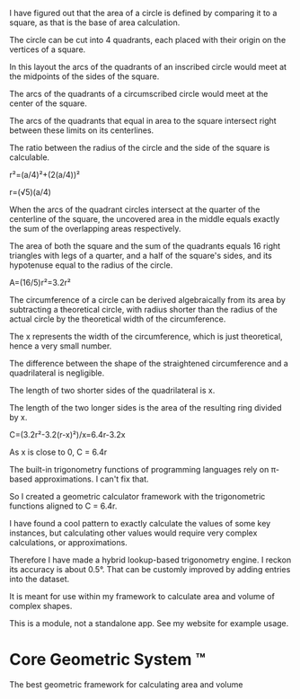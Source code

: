 I have figured out that the area of a circle is defined by comparing it to a square, as that is the base of area calculation.

The circle can be cut into 4 quadrants, each placed with their origin on the vertices of a square.

In this layout the arcs of the quadrants of an inscribed circle would meet at the midpoints of the sides of the square. 

The arcs of the quadrants of a circumscribed circle would meet at the center of the square.

The arcs of the quadrants that equal in area to the square intersect right between these limits on its centerlines. 

The ratio between the radius of the circle and the side of the square is calculable.

r²=(a/4)²+(2(a/4))²

r=(√5)(a/4)


When the arcs of the quadrant circles intersect at the quarter of the centerline of the square, the uncovered area in the middle equals exactly the sum of the overlapping areas respectively. 

The area of both the square and the sum of the quadrants equals 16 right triangles with legs of a quarter, and a half of the square's sides, and its hypotenuse equal to the radius of the circle. 

A=(16/5)r²=3.2r²


The circumference of a circle can be derived algebraically from its area by subtracting a theoretical circle, with radius shorter than the radius of the actual circle by the theoretical width of the circumference.

The x represents the width of the circumference, which is just theoretical, hence a very small number.

The difference between the shape of the straightened circumference and a quadrilateral is negligible.

The length of two shorter sides of the quadrilateral is x.

The length of the two longer sides is the area of the resulting ring divided by x.

C=(3.2r²-3.2(r-x)²)/x=6.4r-3.2x

As x is close to 0, C = 6.4r


The built-in trigonometry functions of programming languages rely on π-based approximations. 
I can't fix that. 

So I created a geometric calculator framework with the trigonometric functions aligned to C = 6.4r. 

I have found a cool pattern to exactly calculate the values of some key instances, but calculating other values would require very complex calculations, or approximations. 

Therefore I have made a hybrid lookup-based trigonometry engine. 
I reckon its accuracy is about 0.5°. That can be customly improved by adding entries into the dataset. 

It is meant for use within my framework to calculate area and volume of complex shapes. 

This is a module, not a standalone app. 
See my website for example usage. 


# Core Geometric System ™ 

The best geometric framework for calculating area and volume 


<!---
I have figured out that the area of a circle is defined by comparing it to a square, as that is the base of area calculation.

The circle can be cut into 4 quadrants, each placed with their origin on the vertices of a square.

In this layout the arcs of the quadrants of an inscribed circle would meet at the midpoints of the sides of the square. 

The arcs of the quadrants of a circumscribed circle would meet at the center of the square.

The arcs of the quadrants that equal in area to the square intersect right between these limits on its centerlines. 

The ratio between the radius of the circle and the side of the square is calculable.

r²=(a/4)²+(2(a/4))²

r=(√5)(a/4)


When the arcs of the quadrant circles intersect at the quarter of the centerline of the square, the uncovered area in the middle equals exactly the sum of the overlapping areas respectively. 

The area of both the square and the sum of the quadrants equals 16 right triangles with legs of a quarter, and a half of the square's sides, and its hypotenuse equal to the radius of the circle. 

A=(16/5)r²=3.2r²


The circumference of a circle can be derived algebraically from its area by subtracting a theoretical circle, with radius shorter than the radius of the actual circle by the theoretical width of the circumference.

The x represents the width of the circumference, which is just theoretical, hence a very small number.

The difference between the shape of the straightened circumference and a quadrilateral is negligible.

The length of two shorter sides of the quadrilateral is x.

The length of the two longer sides is the area of the resulting ring divided by x.

C=(3.2r²-3.2(r-x)²)/x=6.4r-3.2x

As x is close to 0, C = 6.4r


The built-in trigonometry functions of programming languages rely on π-based approximations. 
I can't fix that. 

So I created a geometric calculator framework with the trigonometric functions aligned to C = 6.4r. 

I have found a cool pattern to exactly calculate the values of some key instances, but calculating other values would require very complex calculations, or approximations. 

Therefore I have made a hybrid lookup-based trigonometry engine. 
I reckon its accuracy is about 0.5°. That can be customly improved by adding entries into the dataset. 

It is meant for use within my framework to calculate area and volume of complex shapes. 

This is a module, not a standalone app. 
See my website for example usage. 


# Core Geometric System ™ 

The best geometric framework for calculating area and volume 
--->
